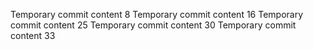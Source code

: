 Temporary commit content 8
Temporary commit content 16
Temporary commit content 25
Temporary commit content 30
Temporary commit content 33
